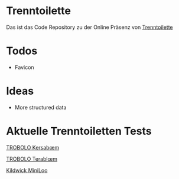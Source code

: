 # Trenntoilette

Das ist das Code Repository zu der Online Präsenz von [Trenntoilette](https://www.trenntoilette.net/)

# Todos

- Favicon

# Ideas

- More structured data

# Aktuelle Trenntoiletten Tests

[TROBOLO Kersabœm](https://www.trenntoilette.net/trobolo-kersaboem.html)

[TROBOLO Terablœm](https://www.trenntoilette.net/trobolo-terabloem.html)

[Kildwick MiniLoo](https://www.trenntoilette.net/kildwick-miniloo.html)

